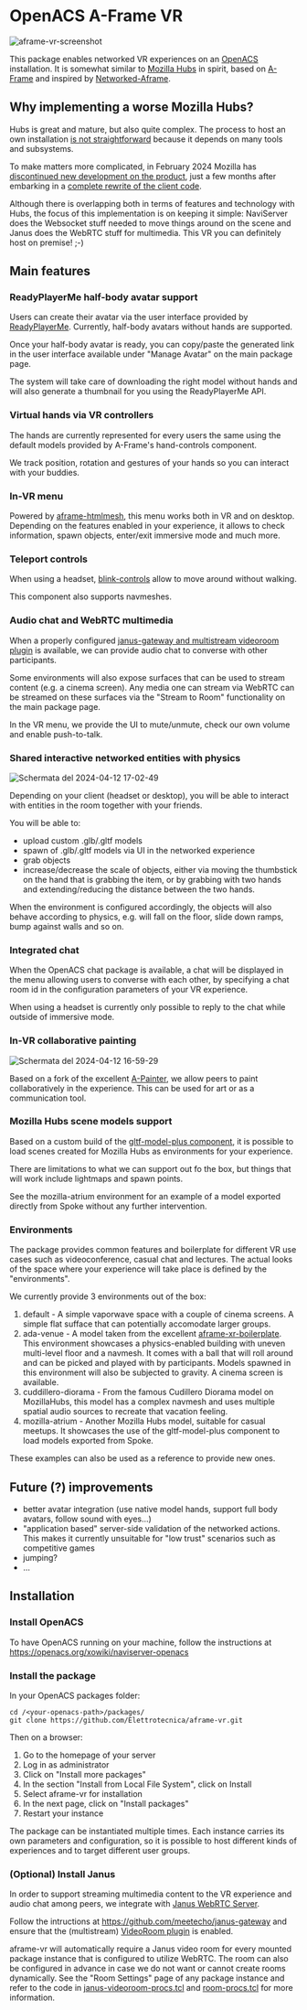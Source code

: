 # OpenACS A-Frame VR
![aframe-vr-screenshot](https://github.com/Elettrotecnica/aframe-vr/assets/3331940/234670fe-c79f-4515-bd2a-782c8bd3ce04)


This package enables networked VR experiences on an
[OpenACS](https://openacs.org/) installation. It is somewhat similar
to [Mozilla Hubs](https://hubs.mozilla.com/) in spirit, based on
[A-Frame](https://aframe.io/) and inspired by
[Networked-Aframe](https://github.com/networked-aframe/networked-aframe).

## Why implementing a worse Mozilla Hubs?
Hubs is great and mature, but also quite complex. The process to host
an own installation [is not
straightforward](https://github.com/mozilla/hubs-cloud/tree/master/community-edition)
because it depends on many tools and subsystems.

To make matters more complicated, in February 2024 Mozilla has
[discontinued new development on the
product](https://hubs.mozilla.com/labs/sunset/), just a few months
after embarking in a [complete rewrite of the client
code](https://hubs.mozilla.com/labs/the-new-hubs-client/).

Although there is overlapping both in terms of features and technology
with Hubs, the focus of this implementation is on keeping it simple:
NaviServer does the Websocket stuff needed to move things around on
the scene and Janus does the WebRTC stuff for multimedia. This VR you
can definitely host on premise! ;-)

## Main features

### ReadyPlayerMe half-body avatar support

Users can create their avatar via the user interface provided by
[ReadyPlayerMe](https://vr.readyplayer.me/). Currently, half-body
avatars without hands are supported.

Once your half-body avatar is ready, you can copy/paste the generated
link in the user interface available under "Manage Avatar" on the main
package page.

The system will take care of downloading the right model without hands
and will also generate a thumbnail for you using the ReadyPlayerMe
API.

### Virtual hands via VR controllers

The hands are currently represented for every users the same using the
default models provided by A-Frame's hand-controls component.

We track position, rotation and gestures of your hands so you can
interact with your buddies.

### In-VR menu

Powered by
[aframe-htmlmesh](https://github.com/AdaRoseCannon/aframe-htmlmesh),
this menu works both in VR and on desktop. Depending on the features
enabled in your experience, it allows to check information, spawn
objects, enter/exit immersive mode and much more.

### Teleport controls

When using a headset,
[blink-controls](https://github.com/jure/aframe-blink-controls) allow
to move around without walking.

This component also supports navmeshes.

### Audio chat and WebRTC multimedia

When a properly configured [janus-gateway and multistream videoroom
plugin](https://janus.conf.meetecho.com/mvideoroomtest.html) is
available, we can provide audio chat to converse with other
participants.

Some environments will also expose surfaces that can be used to stream
content (e.g. a cinema screen). Any media one can stream via WebRTC
can be streamed on these surfaces via the "Stream to Room"
functionality on the main package page.

In the VR menu, we provide the UI to mute/unmute, check our own volume
and enable push-to-talk.

### Shared interactive networked entities with physics
![Schermata del 2024-04-12 17-02-49](https://github.com/Elettrotecnica/aframe-vr/assets/3331940/24a56dad-7efd-4e54-a312-7e54f4b53342)

Depending on your client (headset or desktop), you will be able to
interact with entities in the room together with your friends.

You will be able to:
* upload custom .glb/.gltf models
* spawn of .glb/.gltf models via UI in the networked experience
* grab objects
* increase/decrease the scale of objects, either via moving the
  thumbstick on the hand that is grabbing the item, or by grabbing
  with two hands and extending/reducing the distance between the two
  hands.

When the environment is configured accordingly, the objects will also
behave according to physics, e.g. will fall on the floor, slide down
ramps, bump against walls and so on.

### Integrated chat

When the OpenACS chat package is available, a chat will be displayed
in the menu allowing users to converse with each other, by specifying
a chat room id in the configuration parameters of your VR experience.

When using a headset is currently only possible to reply to the chat
while outside of immersive mode.

### In-VR collaborative painting
![Schermata del 2024-04-12 16-59-29](https://github.com/Elettrotecnica/aframe-vr/assets/3331940/532dbafe-be08-4b90-ba70-2731a43bf50b)

Based on a fork of the excellent
[A-Painter](https://github.com/Elettrotecnica/a-painter), we allow peers to
paint collaboratively in the experience. This can be used for art or
as a communication tool.

### Mozilla Hubs scene models support
Based on a custom build of the [gltf-model-plus
component](https://github.com/Elettrotecnica/aframe-gltf-model-plus/tree/elettrotecnica),
it is possible to load scenes created for Mozilla Hubs as environments
for your experience.

There are limitations to what we can support out fo the box, but
things that will work include lightmaps and spawn points.

See the mozilla-atrium environment for an example of a model exported
directly from Spoke without any further intervention.

### Environments

The package provides common features and boilerplate for different VR
use cases such as videoconference, casual chat and lectures. The
actual looks of the space where your experience will take place is
defined by the "environments".

We currently provide 3 environments out of the box:
1. default - A simple vaporwave space with a couple of cinema
             screens. A simple flat sufface that can potentially
             accomodate larger groups.
2. ada-venue - A model taken from the excellent
               [aframe-xr-boilerplate](https://github.com/AdaRoseCannon/aframe-xr-boilerplate/). This
               environment showcases a physics-enabled building with
               uneven multi-level floor and a navmesh. It comes with a
               ball that will roll around and can be picked and played
               with by participants. Models spawned in this
               environment will also be subjected to gravity. A cinema
               screen is available.
3. cuddillero-diorama - From the famous Cudillero Diorama model on
                        MozillaHubs, this model has a complex navmesh
                        and uses multiple spatial audio sources to
                        recreate that vacation feeling.
3. mozilla-atrium - Another Mozilla Hubs model, suitable for casual
                    meetups. It showcases the use of the
                    gltf-model-plus component to load models exported
                    from Spoke.

These examples can also be used as a reference to provide new ones.

## Future (?) improvements
* better avatar integration (use native model hands, support full body
  avatars, follow sound with eyes...)
* "application based" server-side validation of the networked
  actions. This makes it currently unsuitable for "low trust"
  scenarios such as competitive games
* jumping?
* ...

## Installation

### Install OpenACS
To have OpenACS running on your machine, follow the instructions at
https://openacs.org/xowiki/naviserver-openacs

### Install the package

In your OpenACS packages folder:
```
cd /<your-openacs-path>/packages/
git clone https://github.com/Elettrotecnica/aframe-vr.git
```

Then on a browser:
1. Go to the homepage of your server
2. Log in as administrator
3. Click on "Install more packages"
4. In the section "Install from Local File System", click on Install
5. Select aframe-vr for installation
6. In the next page, click on "Install packages"
7. Restart your instance

The package can be instantiated multiple times. Each instance carries
its own parameters and configuration, so it is possible to host
different kinds of experiences and to target different user groups.

### (Optional) Install Janus

In order to support streaming multimedia content to the VR experience
and audio chat among peers, we integrate with [Janus WebRTC
Server](https://janus.conf.meetecho.com/).

Follow the intructions at https://github.com/meetecho/janus-gateway
and ensure that the (multistream) [VideoRoom
plugin](https://janus.conf.meetecho.com/docs/videoroom.html) is
enabled.

aframe-vr will automatically require a Janus video room for every
mounted package instance that is configured to utilize WebRTC. The
room can also be configured in advance in case we do not want or
cannot create rooms dynamically. See the "Room Settings" page of any
package instance and refer to the code in
[janus-videoroom-procs.tcl](https://github.com/Elettrotecnica/aframe-vr/blob/main/tcl/janus-videoroom-procs.tcl)
and
[room-procs.tcl](https://github.com/Elettrotecnica/aframe-vr/blob/main/tcl/room-procs.tcl)
for more information.

